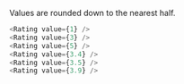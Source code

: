 Values are rounded down to the nearest half.

```js
<Rating value={1} />
<Rating value={3} />
<Rating value={5} />
<Rating value={3.4} />
<Rating value={3.5} />
<Rating value={3.9} />
```
